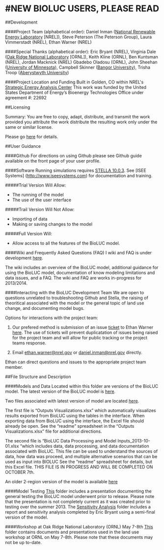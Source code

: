 #NEW BIOLUC USERS, PLEASE READ
==============================
##Development

####Project Team (alphabetical order): 
Daniel Inman ([National Renewable Energy Laboratory](http://www.nrel.gov/) [NREL]), Steve Peterson (The Peterson Group), Laura Vimmerstadt (NREL), Ethan Warner (NREL)

####Special Thanks (alphabetical order):
Eric Bryant (NREL), Virginia Dale ([Oak Ridge National Laboratory](http://www.ornl.gov/) [ORNL]), Keith Kline (ORNL), Ben Kuntsman (NREL), Jordan Macknick (NREL)
Gbadebo Oladosu (ORNL), John Sheehan ([University of Minnesota](http://www1.umn.edu/twincities/index.html)), Campbell Skinner ([Bangor University](http://www.bangor.ac.uk/)), Trisha Troop ([Aberystwyth University](http://www.aber.ac.uk/en/)) 

####Project Location and Funding
Built in Golden, CO within NREL's [Strategic Energy Analysis Center](http://www.nrel.gov/analysis/about_office.html)
This work was funded by the United States Department of Energy’s Bioenergy Technologies Office under agreement #: 22692

##Licensing

Summary: You are free to copy, adapt, distribute, and transmit the work provided you attribute the work distribute the resulting work only under the same or similar license.

Please go [here](http://creativecommons.org/licenses/by-sa/3.0/) for details.

##User Guidance

####Github
For directions on using Github please see Github guide available on the front page of your user profile.

####Software
Running simulations requires [STELLA 10.0.3](http://www.iseesystems.com/softwares/Education/StellaSoftware.aspx).
See [ISEE Systems] (http://www.iseesystems.com) for documentation and training.

#####Trial Version Will Allow:
-	The running of the model
-	The use of the user interface

#####Trail Version Will Not Allow:
-	Importing of data
-	Making or saving  changes to the model 

#####Full Version Will:
-	Allow access to all the features of the BioLUC model.

####Wiki and Frequently Asked Questions (FAQ)
I wiki and FAQ is under development [here](https://github.com/NREL/bioluc/wiki).

The wiki includes an overview of the BioLUC model, additional guidance for using the BioLUC model, documentation of know modeling limitations and data issues, and a FAQ.
The wiki and FAQ are works in-progress for 2013/2014.

####Interacting with the BioLUC Development Team
We are open to questions unrelated to troubleshooting Github and Stella, the raising of theoritical associated with the model or the general topic of land use change, and documenting model bugs.

Options for interactions with the project team:

1.	Our prefered method is submission of an issue [ticket](https://github.com/NREL/bioluc/issues?direction=desc&sort=updated&state=open) to Ethan Warner [here]( https://github.com/NREL/bioluc/issues?direction=desc&sort=updated&state=open). The use of tickets will prevent duplicatation of issues being raised for the project team and will allow for public tracking or the project teams response.

2.	Email ethan.warner@nrel.gov or daniel.inman@nrel.gov directly.

Ethan can direct questions and issues to the appropriate project team member.

##File Structure and Description

####Models and Data
Located within this folder are versions of the BioLUC model. The latest version of the BioLUC model is [here]( https://github.com/NREL/bioluc/tree/master/Model%20and%20Data/19-Region%20Model).

Two files associated with latest version of model are located [here]( https://github.com/NREL/bioluc/tree/master/Model%20and%20Data/19-Region%20Model/data). 

The first file is “Outputs Visualizations.xlsx” which automatically visualizes results exported from BioLUC using the tables in the interface. When exporting data from BioLUC using the interface, the Excel file should already be open. See the “readme” spreadsheet in the “Outputs Visualizations.xlsx” file for additional directions.

The second file is “BioLUC Data Processing and Model Inputs_2013-10-01.xlsx “which includes data, data processing, and data documentation associated with BioLUC. This file can be used to understand the sources of data, how data was proceed, and multiple alternative scenarios that can be used as input into BIOLUC See the “readme” spreadsheet for details, but this Excel file. THIS FILE IS IN PROGRESS AND WILL BE COMPLETED ON OCTOBER 7th.

An older 2-region version of the model is available [here]( https://github.com/NREL/bioluc/tree/master/Model%20and%20Data/Old%202-Region%20Model)

####Model Testing
[This](https://github.com/NREL/bioluc/tree/master/Model%20Testing) folder includes a presentation documenting the general testing the BioLUC model underwent prior to release. Please note that the presentation is not completely current as it was created prior to testing over the summer 2013.
The [Sensitivity Analysis](https://github.com/NREL/bioluc/tree/master/Model%20Testing/Senstivity%20Analysis) folder includes a report and sensitivity analysis completed by Eric Bryant using a semi-final version of the model.

####Workshop at Oak Ridge National Laboratory (ORNL) May 7-8th
[This](https://github.com/NREL/bioluc/tree/master/Workshop%20at%20ORNL%20May%207-8th) folder contains documents and presentations used in the land use workshop at ORNL on May 7-8th.
Please note that these documents may not be up to-date.
